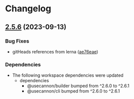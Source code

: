 # Changelog

## [2.5.6](https://github.com/usecannon/cannon/compare/v2.5.5...v2.5.6) (2023-09-13)


### Bug Fixes

* gitHeads references from lerna ([ae76eae](https://github.com/usecannon/cannon/commit/ae76eaeda3e83ab14a09198449d0e0f096ee7839))


### Dependencies

* The following workspace dependencies were updated
  * dependencies
    * @usecannon/builder bumped from ^2.6.0 to ^2.6.1
    * @usecannon/cli bumped from ^2.6.0 to ^2.6.1
